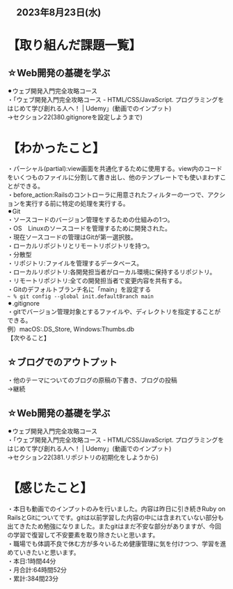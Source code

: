 ## 　2023年8月23日(水)
# 【取り組んだ課題一覧】
## ☆Web開発の基礎を学ぶ
⚫︎ウェブ開発入門完全攻略コース<br>
・「ウェブ開発入門完全攻略コース - HTML/CSS/JavaScript. プログラミングをはじめて学び創れる人へ！ | Udemy」(動画でのインプット)<br>
→セクション22(380.gitignoreを設定しようまで)<br>
# 【わかったこと】
・パーシャル(partial):view画面を共通化するために使用する。view内のコードをいくつものファイルに分割して書き出し、他のテンプレートでも使いまわすことができる。<br>
・before_action:Railsのコントローラに用意されたフィルターの一つで、アクションを実行する前に特定の処理を実行する。<br>
⚫︎Git<br>
・ソースコードのバージョン管理をするための仕組みの1つ。<br>
・OS　Linuxのソースコードを管理するために開発された。<br>
・現在ソースコードの管理はGitが第一選択肢。<br>
・ローカルリポジトリとリモートリポジトリを持つ。<br>
・分散型<br>
・リポジトリ:ファイルを管理するデータベース。<br>
・ローカルリポジトリ:各開発担当者がローカル環境に保持するリポジトリ。<br>
・リモートリポジトリ:全ての開発担当者で変更内容を共有する。<br>
・Gitのデフォルトブランチ名に「main」を設定する<br>
`~ % git config --global init.defaultBranch main`<br>
⚫︎.gitignore<br>
・gitでバージョン管理対象とするファイルや、ディレクトリを指定することができる。<br>
例）macOS:.DS_Store, Windows:Thumbs.db<br>
【次やること】
## ☆ブログでのアウトプット
・他のテーマについてのブログの原稿の下書き、ブログの投稿<br>
→継続<br>
## ☆Web開発の基礎を学ぶ
⚫︎ウェブ開発入門完全攻略コース<br>
・「ウェブ開発入門完全攻略コース - HTML/CSS/JavaScript. プログラミングをはじめて学び創れる人へ！ | Udemy」(動画でのインプット)<br>
→セクション22(381.リポジトリの初期化をしようから)<br>
# 【感じたこと】
・本日も動画でのインプットのみを行いました。内容は昨日に引き続きRuby on RailsとGitについてです。gitは以前学習した内容の中には含まれていない部分も出てきたため勉強になりました。またgitはまだ不安な部分がありますが、今回の学習で復習して不安要素を取り除きたいと思います。<br>
・職場でも体調不良で休む方が多々いるため健康管理に気を付けつつ、学習を進めていきたいと思います。<br>
・本日:1時間44分<br>
・月合計:64時間52分<br>
・累計:384間23分<br>
